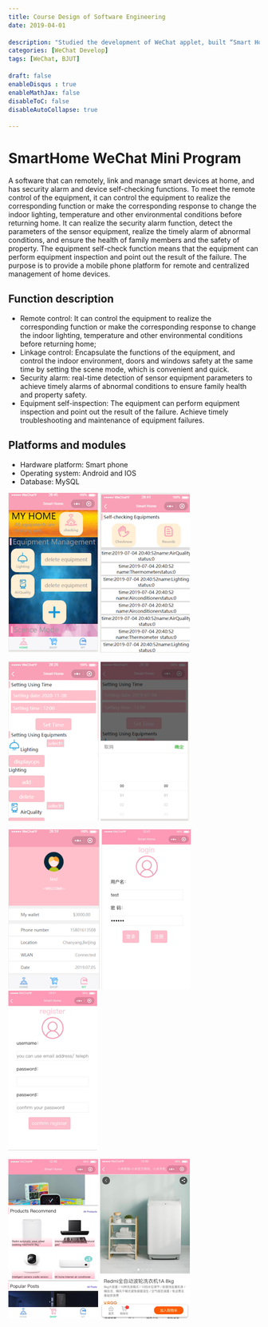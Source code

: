 ```yaml
---
title: Course Design of Software Engineering
date: 2019-04-01

description: "Studied the development of WeChat applet, built “Smart Home” applet in group, in charged of front-end logic writing and front and aft link, maintained version update and administrated intra-group cooperation by Git"
categories: [WeChat Develop]
tags: [WeChat, BJUT]

draft: false
enableDisqus : true
enableMathJax: false
disableToC: false
disableAutoCollapse: true

---
```

# SmartHome WeChat Mini Program
A software that can remotely, link and manage smart devices at home, and has security alarm and device self-checking functions. To meet the remote control of the equipment, it can control the equipment to realize the corresponding function or make the corresponding response to change the indoor lighting, temperature and other environmental conditions before returning home. It can realize the security alarm function, detect the parameters of the sensor equipment, realize the timely alarm of abnormal conditions, and ensure the health of family members and the safety of property. The equipment self-check function means that the equipment can perform equipment inspection and point out the result of the failure. The purpose is to provide a mobile phone platform for remote and centralized management of home devices.


## Function description
- Remote control: It can control the equipment to realize the corresponding function or make the corresponding response to change the indoor lighting, temperature and other environmental conditions before returning home;
- Linkage control: Encapsulate the functions of the equipment, and control the indoor environment, doors and windows safety at the same time by setting the scene mode, which is convenient and quick.
- Security alarm: real-time detection of sensor equipment parameters to achieve timely alarms of abnormal conditions to ensure family health and property safety.
- Equipment self-inspection: The equipment can perform equipment inspection and point out the result of the failure. Achieve timely troubleshooting and maintenance of equipment failures.

## Platforms and modules
- Hardware platform: Smart phone
- Operating system: Android and IOS
- Database: MySQL


![homepage](/images/projects/software/home.png) ![self check](/images/projects/software/self.png)

![edit equipment](/images/projects/software/equip.png) ![edit equipment](/images/projects/software/equip2.png)

![my](/images/projects/software/my.png) ![my](/images/projects/software/login.png) ![my](/images/projects/software/register.png)

![shop](/images/projects/software/shop1.png) ![shop](/images/projects/software/shop2.png)

